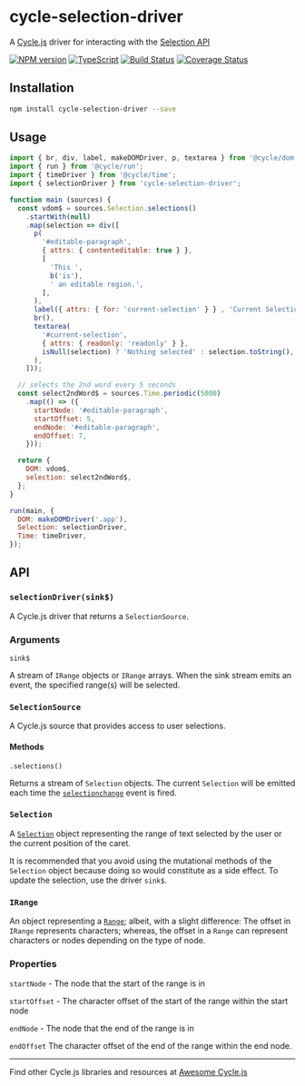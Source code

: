 # cycle-selection-driver

A [Cycle.js](https://cycle.js.org) driver for interacting with the [Selection API](https://developer.mozilla.org/en-US/docs/Web/API/Selection)

[![NPM version](https://img.shields.io/npm/v/cycle-selection-driver.svg)](https://www.npmjs.com/package/cycle-selection-driver)
[![TypeScript](https://badges.frapsoft.com/typescript/code/typescript.svg?v=101)](https://github.com/ellerbrock/typescript-badges/)
[![Build Status](https://travis-ci.org/helmoski/cycle-selection-driver.svg?branch=master)](https://travis-ci.org/helmoski/cycle-selection-driver)
[![Coverage Status](https://coveralls.io/repos/github/helmoski/cycle-selection-driver/badge.svg?branch=master)](https://coveralls.io/github/helmoski/cycle-selection-driver?branch=master)

## Installation

```bash
npm install cycle-selection-driver --save
```

## Usage

```js
import { br, div, label, makeDOMDriver, p, textarea } from '@cycle/dom';
import { run } from '@cycle/run';
import { timeDriver } from '@cycle/time';
import { selectionDriver } from 'cycle-selection-driver';

function main (sources) {
  const vdom$ = sources.Selection.selections()
    .startWith(null)
    .map(selection => div([
      p(
        '#editable-paragraph',
        { attrs: { contenteditable: true } },
        [
          'This ',
          b('is'),
          ' an editable region.',
        ],
      ),
      label({ attrs: { for: 'current-selection' } } , 'Current Selection'),
      br(),
      textarea(
        '#current-selection',
        { attrs: { readonly: 'readonly' } },
        isNull(selection) ? 'Nothing selected' : selection.toString(),
      ),
    ]));

  // selects the 2nd word every 5 seconds
  const select2ndWord$ = sources.Time.periodic(5000)
    .map(() => ({
      startNode: '#editable-paragraph',
      startOffset: 5,
      endNode: '#editable-paragraph',
      endOffset: 7,
    }));

  return {
    DOM: vdom$,
    selection: select2ndWord$,
  };
}

run(main, {
  DOM: makeDOMDriver('.app'),
  Selection: selectionDriver,
  Time: timeDriver,
});
```

## API

### `selectionDriver(sink$)`

A Cycle.js driver that returns a `SelectionSource`.

### Arguments

`sink$`

A stream of `IRange` objects or `IRange` arrays. When the sink stream emits an event, the specified range(s) will be selected.

### `SelectionSource`

A Cycle.js source that provides access to user selections.

#### Methods

`.selections()`

Returns a stream of `Selection` objects. The current `Selection` will be emitted each time the [`selectionchange`](https://developer.mozilla.org/en-US/docs/Web/Events/selectionchange) event is fired.

### `Selection`

A [`Selection`](https://developer.mozilla.org/en-US/docs/Web/API/Selection) object representing the range of text selected by the user or the current position of the caret.

It is recommended that you avoid using the mutational methods of the `Selection` object because doing so would constitute as a side effect. To update the selection, use the driver `sink$`.

### `IRange`

An object representing a [`Range`](https://developer.mozilla.org/en-US/docs/Web/API/Range); albeit, with a slight difference: The offset in `IRange` represents characters; whereas, the offset in a `Range` can represent characters or nodes depending on the type of node.

### Properties

`startNode` - The node that the start of the range is in

`startOffset` - The character offset of the start of the range within the start node

`endNode` - The node that the end of the range is in

`endOffset` The character offset of the end of the range within the end node.

---

Find other Cycle.js libraries and resources at [Awesome Cycle.js](https://github.com/cyclejs-community/awesome-cyclejs)